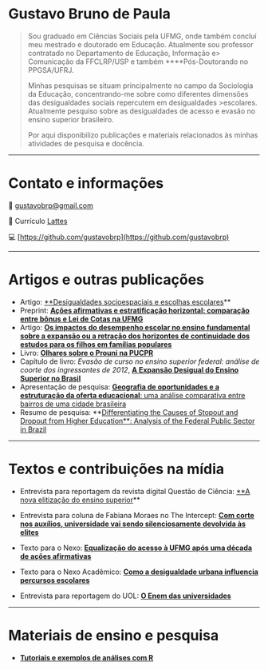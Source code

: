 # Gustavo Bruno de Paula
>
> Sou graduado em Ciências Sociais pela UFMG, onde também concluí meu mestrado e doutorado em Educação. Atualmente sou professor contratado no Departamento de Educação, Informação e> Comunicação da FFCLRP/USP e também ****Pós-Doutorando no PPGSA/UFRJ. 
>
> Minhas pesquisas se situam principalmente no campo da Sociologia da Educação, concentrando-me sobre como diferentes dimensões das desigualdades sociais repercutem em desigualdades >escolares. Atualmente pesquiso sobre as desigualdades de acesso e evasão no ensino superior brasileiro.
>
> Por aqui disponibilizo publicações e materiais relacionados às minhas atividades de pesquisa e docência.
> 

---

# Contato e informações

📧 gustavobrp@gmail.com

📄 Currículo [Lattes](http://lattes.cnpq.br/3304461157343541)

💻 [https://github.com/gustavobrp](https://github.com/gustavobrp)

---

# Artigos e outras publicações

- Artigo: [**Desigualdades socioespaciais e escolhas escolares](https://periodicos.ufsm.br/reveducacao/article/view/30037)**
- Preprint: ****[Ações afirmativas e estratificação horizontal: comparação entre bônus e Lei de Cotas na UFMG](https://preprints.scielo.org/index.php/scielo/preprint/view/3488)****
- Artigo: [**Os impactos do desempenho escolar no ensino fundamental sobre a expansão ou a retração dos horizontes de continuidade dos estudos para os filhos em famílias populares**](https://www.researchgate.net/publication/343656448_Os_impactos_do_desempenho_escolar_no_ensino_fundamental_sobre_a_expansao_ou_a_retracao_dos_horizontes_de_continuidade_dos_estudos_para_os_filhos_em_familias_populares)
- Livro: [**Olhares sobre o Prouni na PUCPR**](https://www.researchgate.net/publication/340362475_Olhares_sobre_o_Prouni_na_PUCPR)
- Capítulo de livro: *Evasão de curso no ensino superior federal: análise de coorte dos ingressantes de 2012*, [**A Expansão Desigual do Ensino Superior no Brasil**](https://www.editoraappris.com.br/produto/4566-a-expanso-desigual-do-ensino-superior-no-brasil)
- Apresentação de pesquisa: [**Geografia de oportunidades e a estruturação da oferta educacional**: uma análise comparativa entre bairros de uma cidade brasileira](https://www.ridaa.unicen.edu.ar/xmlui/handle/123456789/207)
- Resumo de pesquisa: **[Differentiating the Causes of Stopout and Dropout from Higher Education**: Analysis of the Federal Public Sector in Brazil](https://drive.google.com/file/d/1seC0jFLrBg65lK_UDdlHV6ct5Hrc62M6/view)

---

# Textos e contribuições na mídia

- Entrevista para reportagem da revista digital Questão de Ciência: [**A nova elitização do ensino superior](https://www.revistaquestaodeciencia.com.br/questao-de-fato/2022/06/01/nova-elitizacao-do-ensino-superior)**
- Entrevista para coluna de Fabiana Moraes no The Intercept: [**Com corte nos auxílios, universidade vai sendo silenciosamente devolvida às elites**](https://theintercept.com/2022/03/22/universidade-corte-auxilio-educacao-baixa-renda/)

- Texto para o Nexo: ****[Equalização do acesso à UFMG após uma década de ações afirmativas](https://pp.nexojornal.com.br/opiniao/2021/Equaliza%C3%A7%C3%A3o-do-acesso-%C3%A0-UFMG-ap%C3%B3s-uma-d%C3%A9cada-de-a%C3%A7%C3%B5es-afirmativas)****

- Texto para o Nexo Acadêmico: [**Como a desigualdade urbana influencia percursos escolares**](https://www.nexojornal.com.br/academico/2019/05/15/Como-a-desigualdade-urbana-influencia-percursos-escolares)
- Entrevista para reportagem do UOL: [**O Enem das universidades**](https://noticias.uol.com.br/reportagens-especiais/enem-2021-a-porta-de-acesso-ao-ensino-superior/)

---

# Materiais de ensino e pesquisa

- **[Tutoriais e exemplos de análises com R](https://github.com/gustavobrp/projeto_r_educacao)**